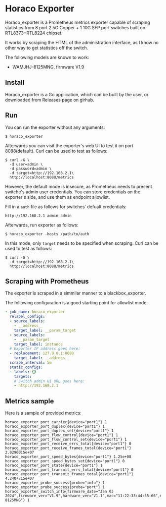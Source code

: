 # Horaco Exporter

Horaco_exporter is a Prometheus metrics exporter capable of scraping statistics from 8 port 2.5G Copper + 1 10G SFP port switches built on RTL8373+RTL8224 chipset.

It works by scraping the HTML of the administration interface, as I know no other way to get statistics off the switch.

The following models are known to work:

  - WAMJHJ-8125MNG, firmware V1.9

## Install

Horaco_exporter is a Go application, which can be built by the user, or downloaded from Releases page on girhub.

## Run

You can run the exporter without any arguments:

```shell
$ horaco_exporter
```

Afterwards you can visit the exporter's web UI to test it on port 8088(default).
Curl can be used to test as follows:

```shell
$ curl -G \
  -d user=admin \
  -d password=admin \
  -d target=http://192.168.2.1\
  http://localhost:8088/metrics
```

However, the default mode is insecure, as Prometheus needs to present switche's admin user credentials. You can store credentials on the exporter's side, and use them as endpoint allowlist.

Fill in a `auth` file as follows for switches' defualt credentials:

```
http://192.168.2.1 admin admin
```

Afterwards, run exporter as follows:

```shell
$ horaco_exporter -hosts /path/to/auth
```

In this mode, only `target` needs to be specified when scraping.
Curl can be used to test as follows:

```shell
$ curl -G \
  -d target=http://192.168.2.1\
  http://localhost:8088/metrics
```

## Scraping with Prometheus

The exporter is scraped in a simmilar manner to a blackbox_exporter.

The following configuration is a good starting point for allowlist mode:

```yaml
- job_name: horaco_exporter
  relabel_configs:
  - source_labels:
    - __address__
    target_label: __param_target
  - source_labels:
    - __param_target
    target_label: instance
  # Exporter IP address goes here:
  - replacement: 127.0.0.1:8088
    target_label: __address__
  scrape_interval: 5m
  static_configs:
  - labels: {}
    targets:
    # Switch admin UI URL goes here:
    - http://192.168.2.1
```


## Metrics sample

Here is a sample of provided metrics:

```
horaco_exporter_port_carrier{device="port1"} 1
horaco_exporter_port_duplex{device="port1"} 1
horaco_exporter_port_duplex_set{device="port1"} 1
horaco_exporter_port_flow_control{device="port1"} 1
horaco_exporter_port_flow_control_set{device="port1"} 1
horaco_exporter_port_receive_errs_total{device="port1"} 0
horaco_exporter_port_receive_frames_total{device="port1"} 2.0296015e+07
horaco_exporter_port_speed_bytes{device="port1"} 1.25e+08
horaco_exporter_port_speed_bytes_set{device="port1"} 0
horaco_exporter_port_state{device="port1"} 1
horaco_exporter_port_transmit_errs_total{device="port1"} 0
horaco_exporter_port_transmit_frames_total{device="port1"} 4.2407715e+07
horaco_exporter_probe_success{probe="info"} 1
horaco_exporter_probe_success{probe="port"} 1
horaco_exporter_switch_info{firmware_date="Jan 03 2024",firmware_ver="V1.9",hardware_ver="V1.1",mac="11:22:33:44:55:66",model="WAMJHJ-8125MNG"} 1
```
